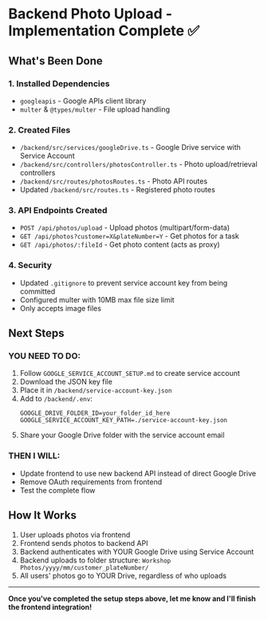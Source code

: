 # Backend Photo Upload - Implementation Complete ✅

## What's Been Done

### 1. Installed Dependencies
- `googleapis` - Google APIs client library
- `multer` & `@types/multer` - File upload handling

### 2. Created Files
- `/backend/src/services/googleDrive.ts` - Google Drive service with Service Account
- `/backend/src/controllers/photosController.ts` - Photo upload/retrieval controllers
- `/backend/src/routes/photosRoutes.ts` - Photo API routes
- Updated `/backend/src/routes.ts` - Registered photo routes

### 3. API Endpoints Created
- `POST /api/photos/upload` - Upload photos (multipart/form-data)
- `GET /api/photos?customer=X&plateNumber=Y` - Get photos for a task
- `GET /api/photos/:fileId` - Get photo content (acts as proxy)

### 4. Security
- Updated `.gitignore` to prevent service account key from being committed
- Configured multer with 10MB max file size limit
- Only accepts image files

## Next Steps

### YOU NEED TO DO:
1. Follow `GOOGLE_SERVICE_ACCOUNT_SETUP.md` to create service account
2. Download the JSON key file
3. Place it in `/backend/service-account-key.json`
4. Add to `/backend/.env`:
   ```
   GOOGLE_DRIVE_FOLDER_ID=your_folder_id_here
   GOOGLE_SERVICE_ACCOUNT_KEY_PATH=./service-account-key.json
   ```
5. Share your Google Drive folder with the service account email

### THEN I WILL:
- Update frontend to use new backend API instead of direct Google Drive
- Remove OAuth requirements from frontend
- Test the complete flow

## How It Works

1. User uploads photos via frontend
2. Frontend sends photos to backend API
3. Backend authenticates with YOUR Google Drive using Service Account
4. Backend uploads to folder structure: `Workshop Photos/yyyy/mm/customer_plateNumber/`
5. All users' photos go to YOUR Drive, regardless of who uploads

---

**Once you've completed the setup steps above, let me know and I'll finish the frontend integration!**

